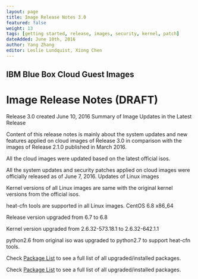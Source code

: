 ```yaml
---
layout: page
title: Image Release Notes 3.0
featured: false
weight: 13
tags: [getting started, release, images, security, kernel, patch]
dateAdded: June 10th, 2016
author: Yang Zhang
editor: Leslie Lundquist, Xiong Chen
---
```


## IBM Blue Box Cloud Guest Images

# Image Release Notes (DRAFT)

Release 3.0 created June 10, 2016
Summary of Image Updates in the Latest Release

Content of this release notes is mainly about the system updates and new features applied on cloud images of Release 3.0 in comparison with the images of Release 2.1.0 published in March 2016.

All the cloud images were updated based on the latest official isos.

All the system updates and security patches applied on cloud images were officially released as of June 7, 2016.
Updates of Linux images

Kernel versions of all Linux images are same with the original kernel versions from the official isos.

heat-cfn tools are supported in all Linux images.
CentOS 6.8 x86_64

Release version upgraded from 6.7 to 6.8

Kernel version upgraded from 2.6.32-573.18.1 to 2.6.32-642.1.1

python2.6 from original iso was upgraded to python2.7 to support heat-cfn tools.

Check [Package List](http://localhost:4000/help-documentation/gettingstarted/userguides/3.0_image_patch_list/centos-6.8/) to see a full list of all upgraded/installed packages.

Check [Package List](http://localhost:4000/help-documentation/gettingstarted/userguides/3.0_image_patch_list/centos-7.2/) to see a full list of all upgraded/installed packages.